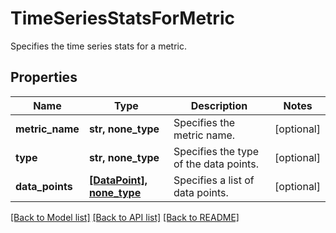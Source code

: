 # TimeSeriesStatsForMetric

Specifies the time series stats for a metric.

## Properties
Name | Type | Description | Notes
------------ | ------------- | ------------- | -------------
**metric_name** | **str, none_type** | Specifies the metric name. | [optional] 
**type** | **str, none_type** | Specifies the type of the data points. | [optional] 
**data_points** | [**[DataPoint], none_type**](DataPoint.md) | Specifies a list of data points. | [optional] 

[[Back to Model list]](../README.md#documentation-for-models) [[Back to API list]](../README.md#documentation-for-api-endpoints) [[Back to README]](../README.md)


